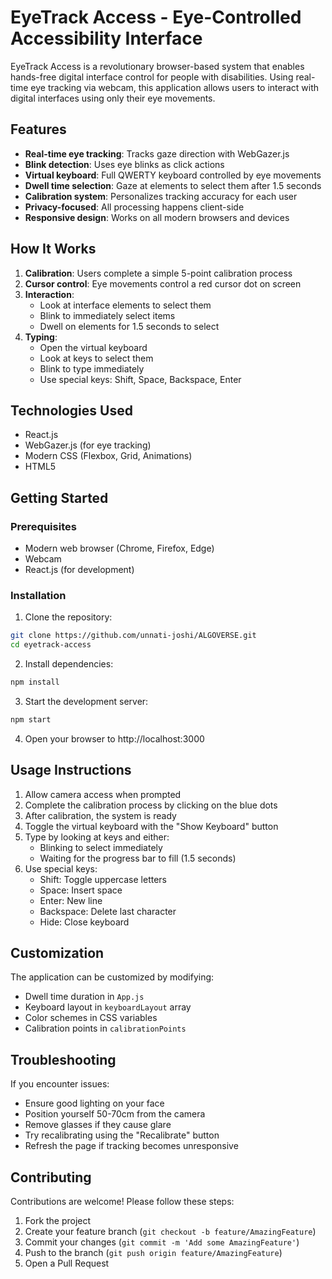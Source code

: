 # EyeTrack Access - Eye-Controlled Accessibility Interface
EyeTrack Access is a revolutionary browser-based system that enables hands-free digital interface control for people with disabilities. Using real-time eye tracking via webcam, this application allows users to interact with digital interfaces using only their eye movements.


## Features
- **Real-time eye tracking**: Tracks gaze direction with WebGazer.js
- **Blink detection**: Uses eye blinks as click actions
- **Virtual keyboard**: Full QWERTY keyboard controlled by eye movements
- **Dwell time selection**: Gaze at elements to select them after 1.5 seconds
- **Calibration system**: Personalizes tracking accuracy for each user
- **Privacy-focused**: All processing happens client-side
- **Responsive design**: Works on all modern browsers and devices

  
## How It Works
1. **Calibration**: Users complete a simple 5-point calibration process
2. **Cursor control**: Eye movements control a red cursor dot on screen
3. **Interaction**:
   - Look at interface elements to select them
   - Blink to immediately select items
   - Dwell on elements for 1.5 seconds to select
4. **Typing**:
   - Open the virtual keyboard
   - Look at keys to select them
   - Blink to type immediately
   - Use special keys: Shift, Space, Backspace, Enter
  
     
## Technologies Used
- React.js
- WebGazer.js (for eye tracking)
- Modern CSS (Flexbox, Grid, Animations)
- HTML5

  
## Getting Started
### Prerequisites
- Modern web browser (Chrome, Firefox, Edge)
- Webcam
- React.js (for development)
  
### Installation
1. Clone the repository:
```bash
git clone https://github.com/unnati-joshi/ALGOVERSE.git
cd eyetrack-access
```
2. Install dependencies:
```bash
npm install
```
3. Start the development server:
```bash
npm start
```
4. Open your browser to http://localhost:3000

   
## Usage Instructions
1. Allow camera access when prompted
2. Complete the calibration process by clicking on the blue dots
3. After calibration, the system is ready
4. Toggle the virtual keyboard with the "Show Keyboard" button
5. Type by looking at keys and either:
   - Blinking to select immediately
   - Waiting for the progress bar to fill (1.5 seconds)
6. Use special keys:
   - Shift: Toggle uppercase letters
   - Space: Insert space
   - Enter: New line
   - Backspace: Delete last character
   - Hide: Close keyboard
  
     
## Customization
The application can be customized by modifying:
- Dwell time duration in `App.js`
- Keyboard layout in `keyboardLayout` array
- Color schemes in CSS variables
- Calibration points in `calibrationPoints`

  
## Troubleshooting
If you encounter issues:
- Ensure good lighting on your face
- Position yourself 50-70cm from the camera
- Remove glasses if they cause glare
- Try recalibrating using the "Recalibrate" button
- Refresh the page if tracking becomes unresponsive

  
## Contributing
Contributions are welcome! Please follow these steps:
1. Fork the project
2. Create your feature branch (`git checkout -b feature/AmazingFeature`)
3. Commit your changes (`git commit -m 'Add some AmazingFeature'`)
4. Push to the branch (`git push origin feature/AmazingFeature`)
5. Open a Pull Request
